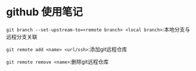 # github 使用笔记

`git branch --set-upstream-to=<remote branch> <local branch>`:本地分支与远程分支关联

`git remote add <name> <url/ssh>`:添加git远程仓库

`git remote remove <name>`:删除git远程仓库

